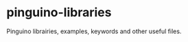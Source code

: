 pinguino-libraries
==================

Pinguino librairies, examples, keywords and other useful files.

